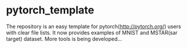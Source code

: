 pytorch_template
==========================
The repository is an easy template for pytorch(http://pytorch.org/) users with clear file lists. It now provides examples of MNIST and MSTAR(sar target) dataset. More tools is being developed...